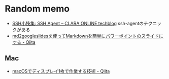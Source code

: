 # Random memo

* [SSH小技集: SSH Agent – CLARA ONLINE techblog](http://techblog.clara.jp/2014/07/ssh-agent/)  ssh-agentのテクニックがある
* [md2googleslidesを使ってMarkdownを簡単にパワーポイントのスライドにする - Qiita](http://qiita.com/o_-____-___-o/items/acc38ccd242533c735cc#_reference-a03c6732873f8e3b109e)

## Mac

* [macOSでディスプレイ1枚で作業する技術 - Qiita](http://qiita.com/saboyutaka/items/d6cfd2a2b60f1a374d60)
